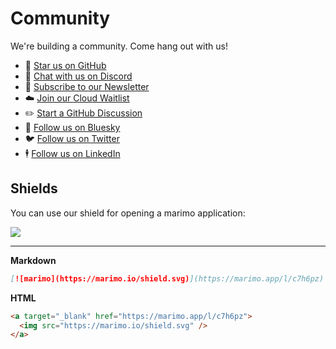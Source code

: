 # Community

We're building a community. Come hang out with us!

- 🌟 [Star us on GitHub](https://github.com/marimo-team/marimo)
- 💬 [Chat with us on Discord](https://marimo.io/discord?ref=readme)
- 📧 [Subscribe to our Newsletter](https://marimo.io/newsletter)
- ☁️ [Join our Cloud Waitlist](https://marimo.io/cloud)
- ✏️ [Start a GitHub Discussion](https://github.com/marimo-team/marimo/discussions)
- 🦋 [Follow us on Bluesky](https://bsky.app/profile/marimo.io)
- 🐦 [Follow us on Twitter](https://twitter.com/marimo_io)
- 🕴️ [Follow us on LinkedIn](https://www.linkedin.com/company/marimo-io)

## Shields

You can use our shield for opening a marimo application:

<a target="_blank" href="https://marimo.app/l/c7h6pz">
  <img src="https://marimo.io/shield.svg"/>
</a>

---

**Markdown**

```markdown
[![marimo](https://marimo.io/shield.svg)](https://marimo.app/l/c7h6pz)
```

**HTML**

```html
<a target="_blank" href="https://marimo.app/l/c7h6pz">
  <img src="https://marimo.io/shield.svg" />
</a>
```
